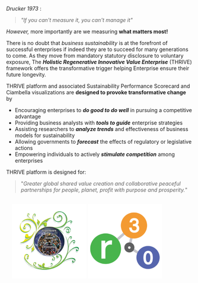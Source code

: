 _Drucker 1973_ :
> _"If you can't measure it, you can't manage it"_

_However,_ more importantly are we measuring **what matters most!**

There is no doubt that _business sustainability_ is at the forefront of successful enterprises if indeed they are to succeed for many generations to come. As they move from mandatory statutory disclosure to voluntary exposure, The **_Holistic Regenerative Innovative Value Enterprise_** (THRIVE) framework offers the transformative trigger helping Enterprise ensure their future longevity.

THRIVE platform and associated Sustainability Performance Scorecard and Ciambella visualizations are **designed to provoke transformative change** by

* Encouraging enterprises to **_do good to do well_** in pursuing a competitive advantage
* Providing business analysts with **_tools to guide_** enterprise strategies
* Assisting researchers to **_analyze trends_** and effectiveness of business models for sustainability
* Allowing governments to **_forecast_** the effects of regulatory or legislative actions
* Empowering individuals to actively **_stimulate competition_** among enterprises

THRIVE platform is designed for:
> "_Greater global shared value creation and collaborative peaceful partnerships for people, planet, profit with purpose and prosperity._"

<div style="text-align: right"></div>


<div style="padding: 16px">
<img src="img/fei-org-logo.png" alt="Flourishing Enterprise Institute Logo" width="200"/>
<img src="img/r3-icon-300x300.png" alt="Flourishing Enterprise Institute Logo" width="200"/>
</div>



